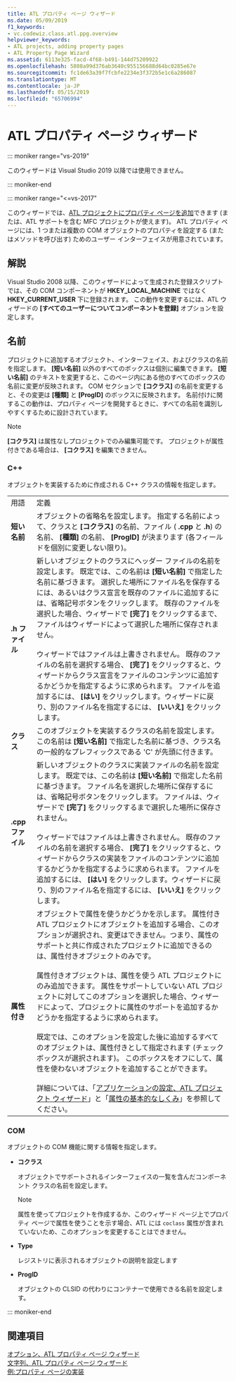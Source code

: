 ```yaml
---
title: ATL プロパティ ページ ウィザード
ms.date: 05/09/2019
f1_keywords:
- vc.codewiz.class.atl.ppg.overview
helpviewer_keywords:
- ATL projects, adding property pages
- ATL Property Page Wizard
ms.assetid: 6113e325-facd-4f68-b491-144d75209922
ms.openlocfilehash: 5808a99d376ab3640c955156688d64bc0285e67e
ms.sourcegitcommit: fc1de63a39f7fcbfe2234e3f372b5e1c6a286087
ms.translationtype: MT
ms.contentlocale: ja-JP
ms.lasthandoff: 05/15/2019
ms.locfileid: "65706994"
---
```

# <a name="atl-property-page-wizard"></a>ATL プロパティ ページ ウィザード

::: moniker range="vs-2019"

このウィザードは Visual Studio 2019 以降では使用できません。

::: moniker-end

::: moniker range="<=vs-2017"

このウィザードでは、[ATL プロジェクトにプロパティ ページを追加](../../atl/reference/adding-an-atl-property-page.md)できます (または、ATL サポートを含む MFC プロジェクトが使えます)。 ATL プロパティ ページには、1 つまたは複数の COM オブジェクトのプロパティを設定する (またはメソッドを呼び出す) ためのユーザー インターフェイスが用意されています。

## <a name="remarks"></a>解説

Visual Studio 2008 以降、このウィザードによって生成された登録スクリプトでは、その COM コンポーネントが **HKEY_LOCAL_MACHINE** ではなく **HKEY_CURRENT_USER** 下に登録されます。 この動作を変更するには、ATL ウィザードの **[すべてのユーザーについてコンポーネントを登録]** オプションを設定します。

## <a name="names"></a>名前

プロジェクトに追加するオブジェクト、インターフェイス、およびクラスの名前を指定します。 **[短い名前]** 以外のすべてのボックスは個別に編集できます。 **[短い名前]** のテキストを変更すると、このページ内にある他のすべてのボックスの名前に変更が反映されます。 COM セクションで **[コクラス]** の名前を変更すると、その変更は **[種類]** と **[ProgID]** のボックスに反映されます。 名前付けに関するこの動作は、プロパティ ページを開発するときに、すべての名前を識別しやすくするために設計されています。

> [!NOTE]
>  **[コクラス]** は属性なしプロジェクトでのみ編集可能です。 プロジェクトが属性付きである場合は、 **[コクラス]** を編集できません。

### <a name="c"></a>C++

オブジェクトを実装するために作成される C++ クラスの情報を指定します。

|||
|-|-|
|用語|定義|
|**短い名前**|オブジェクトの省略名を設定します。 指定する名前によって、クラスと **[コクラス]** の名前、ファイル ( **.cpp** と **.h**) の名前、 **[種類]** の名前、 **[ProgID]** が決まります (各フィールドを個別に変更しない限り)。|
|**.h ファイル**|新しいオブジェクトのクラスにヘッダー ファイルの名前を設定します。 既定では、この名前は **[短い名前]** で指定した名前に基づきます。 選択した場所にファイル名を保存するには、あるいはクラス宣言を既存のファイルに追加するには、省略記号ボタンをクリックします。 既存のファイルを選択した場合、ウィザードで **[完了]** をクリックするまで、ファイルはウィザードによって選択した場所に保存されません。<br /><br /> ウィザードではファイルは上書きされません。 既存のファイルの名前を選択する場合、 **[完了]** をクリックすると、ウィザードからクラス宣言をファイルのコンテンツに追加するかどうかを指定するように求められます。 ファイルを追加するには、 **[はい]** をクリックします。ウィザードに戻り、別のファイル名を指定するには、 **[いいえ]** をクリックします。|
|**クラス**|このオブジェクトを実装するクラスの名前を設定します。 この名前は **[短い名前]** で指定した名前に基づき、クラス名の一般的なプレフィックスである 'C' が先頭に付きます。|
|**.cpp ファイル**|新しいオブジェクトのクラスに実装ファイルの名前を設定します。 既定では、この名前は **[短い名前]** で指定した名前に基づきます。 ファイル名を選択した場所に保存するには、省略記号ボタンをクリックします。 ファイルは、ウィザードで **[完了]** をクリックするまで選択した場所に保存されません。<br /><br /> ウィザードではファイルは上書きされません。 既存のファイルの名前を選択する場合、 **[完了]** をクリックすると、ウィザードからクラスの実装をファイルのコンテンツに追加するかどうかを指定するように求められます。 ファイルを追加するには、 **[はい]** をクリックします。ウィザードに戻り、別のファイル名を指定するには、 **[いいえ]** をクリックします。|
|**属性付き**|オブジェクトで属性を使うかどうかを示します。 属性付き ATL プロジェクトにオブジェクトを追加する場合、このオプションが選択され、変更はできません。つまり、属性のサポートと共に作成されたプロジェクトに追加できるのは、属性付きオブジェクトのみです。<br /><br /> 属性付きオブジェクトは、属性を使う ATL プロジェクトにのみ追加できます。 属性をサポートしていない ATL プロジェクトに対してこのオプションを選択した場合、ウィザードによって、プロジェクトに属性のサポートを追加するかどうかを指定するように求められます。<br /><br /> 既定では、このオプションを設定した後に追加するすべてのオブジェクトは、属性付きとして指定されます (チェック ボックスが選択されます)。 このボックスをオフにして、属性を使わないオブジェクトを追加することができます。<br /><br /> 詳細については、「[アプリケーションの設定、ATL プロジェクト ウィザード](../../atl/reference/application-settings-atl-project-wizard.md)」と「[属性の基本的なしくみ](../../windows/basic-mechanics-of-attributes.md)」を参照してください。|

### <a name="com"></a>COM

オブジェクトの COM 機能に関する情報を指定します。

- **コクラス**

   オブジェクトでサポートされるインターフェイスの一覧を含んだコンポーネント クラスの名前を設定します。

   > [!NOTE]
   > 属性を使ってプロジェクトを作成するか、このウィザード ページ上でプロパティ ページで属性を使うことを示す場合、ATL には `coclass` 属性が含まれていないため、このオプションを変更することはできません。

- **Type**

   レジストリに表示されるオブジェクトの説明を設定します

- **ProgID**

   オブジェクトの CLSID の代わりにコンテナーで使用できる名前を設定します。

::: moniker-end

## <a name="see-also"></a>関連項目

[オプション、ATL プロパティ ページ ウィザード](../../atl/reference/options-atl-property-page-wizard.md)<br/>
[文字列、ATL プロパティ ページ ウィザード](../../atl/reference/strings-atl-property-page-wizard.md)<br/>
[例:プロパティ ページの実装](../../atl/example-implementing-a-property-page.md)
